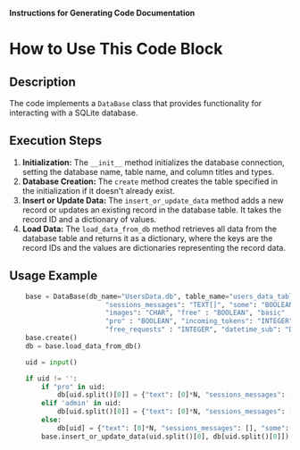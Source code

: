 **Instructions for Generating Code Documentation**

How to Use This Code Block
========================================================================================

Description
-------------------------
The code implements a `DataBase` class that provides functionality for interacting with a SQLite database. 

Execution Steps
-------------------------
1. **Initialization:** The `__init__` method initializes the database connection, setting the database name, table name, and column titles and types.
2. **Database Creation:** The `create` method creates the table specified in the initialization if it doesn't already exist.
3. **Insert or Update Data:** The `insert_or_update_data` method adds a new record or updates an existing record in the database table. It takes the record ID and a dictionary of values. 
4. **Load Data:** The `load_data_from_db` method retrieves all data from the database table and returns it as a dictionary, where the keys are the record IDs and the values are dictionaries representing the record data.

Usage Example
-------------------------

```python
    base = DataBase(db_name="UsersData.db", table_name="users_data_table", titles={"id": "TEXT PRIMARY KEY", "text": "INTEGER[]",
                        "sessions_messages": "TEXT[]", "some": "BOOLEAN",
                        "images": "CHAR", "free" : "BOOLEAN", "basic" : "BOOLEAN",
                        "pro" : "BOOLEAN", "incoming_tokens": "INTEGER", "outgoing_tokens" : "INTEGER",
                        "free_requests" : "INTEGER", "datetime_sub": "DATETIME", "promocode": "BOOLEAN", "ref": "TEXT"})
    base.create() 
    db = base.load_data_from_db() 

    uid = input() 

    if uid != '':
        if "pro" in uid:
            db[uid.split()[0]] = {"text": [0]*N, "sessions_messages": [], "some": False, "images": "", "free": False, "basic": True, "pro": True, "incoming_tokens": 1.7*10**5, "outgoing_tokens": 5*10**5, "free_requests": 10, "datetime_sub": datetime.now().replace(microsecond=0)+relativedelta(months=1), "promocode": False, "ref": ""}
        elif 'admin' in uid:
            db[uid.split()[0]] = {"text": [0]*N, "sessions_messages": [], "some": False, "images": "", "free": False, "basic": True, "pro": True, "incoming_tokens": 100*10**5, "outgoing_tokens": 100*10**5, "free_requests": 1000, "datetime_sub": datetime.now().replace(microsecond=0)+relativedelta(years=5), "promocode": False, "ref": ""}
        else:
            db[uid] = {"text": [0]*N, "sessions_messages": [], "some": False, "images": "", "free": False, "basic": False, "pro": False, "incoming_tokens": 0, "outgoing_tokens": 0, "free_requests": 10, "datetime_sub": datetime.now().replace(microsecond=0)+relativedelta(days=1), "promocode": False, "ref": ""}
        base.insert_or_update_data(uid.split()[0], db[uid.split()[0]])